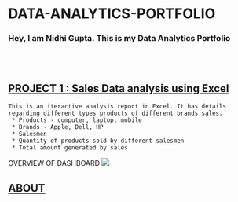 # DATA-ANALYTICS-PORTFOLIO                                    

### Hey, I am Nidhi Gupta. This is my Data Analytics Portfolio 

<Br></br>



## [PROJECT 1 : Sales Data analysis using Excel](https://github.com/nidhigupta13/sales-project-using-excel)
    This is an iteractive analysis report in Excel. It has details regarding different types products of different brands sales.
     * Products - computer, laptop, mobile
     * Brands - Apple, Dell, HP
     * Salesmen
     * Quantity of products sold by different salesmen
     * Total amount generated by sales
    
 OVERVIEW OF DASHBOARD  ![](https://github.com/nidhigupta13/sales-project-using-excel/blob/main/sales.jpg)












## [ABOUT](https://github.com/nidhigupta13/nidhigupta13)

